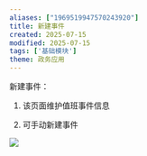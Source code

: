 ```yaml
---
aliases: ["1969519947570243920"]
title: 新建事件
created: 2025-07-15
modified: 2025-07-15
tags: ['基础模块']
theme: 政务应用
---
```


新建事件：

1.  该页面维护值班事件信息

2.  可手动新建事件

![](https://myhelpdoc.oss-cn-heyuan.aliyuncs.com/mdimages/6fc6a8ef183fcabb3ea34b52263db28a.jpg)